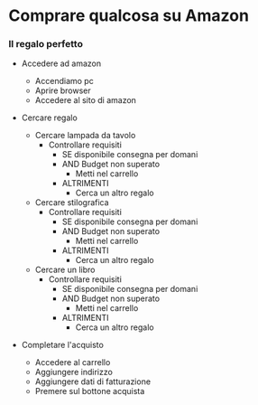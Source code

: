 # Comprare qualcosa su Amazon
### Il regalo perfetto

- Accedere ad amazon
    - Accendiamo pc
    - Aprire browser
    - Accedere al sito di amazon

- Cercare regalo
    - Cercare lampada da tavolo
        - Controllare requisiti
            - SE disponibile consegna per domani 
            - AND Budget non superato 
                - Metti nel carrello 
            - ALTRIMENTI
                - Cerca un altro regalo
    - Cercare stilografica
        - Controllare requisiti
            - SE disponibile consegna per domani 
            - AND Budget non superato 
                - Metti nel carrello 
            - ALTRIMENTI
                - Cerca un altro regalo
    - Cercare un libro
        - Controllare requisiti
            - SE disponibile consegna per domani 
            - AND Budget non superato 
                - Metti nel carrello 
            - ALTRIMENTI
                - Cerca un altro regalo

- Completare l'acquisto
    - Accedere al carrello
    - Aggiungere indirizzo
    - Aggiungere dati di fatturazione 
    - Premere sul bottone acquista
